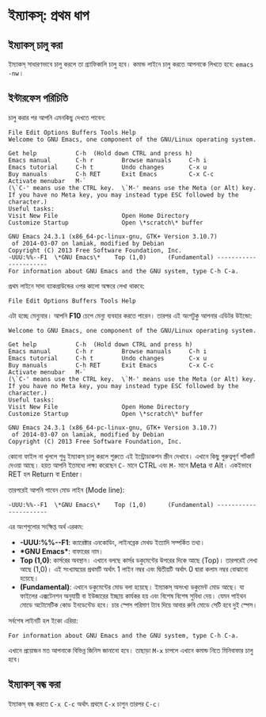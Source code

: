 # ইম্যাকস্: প্রথম ধাপ

## ইম্যাকস্ চালু করা

ইম্যাকস্ সাধারণভাবে চালু করলে তা গ্র্যাফিকালি চালু হবে। কমান্ড লাইনে চালু করতে আপনাকে লিখতে হবে: `emacs -nw`।

## ইন্টারফেস পরিচিতি

চালু করার পর আপনি এমনকিছু দেখতে পাবেন:

```text
File Edit Options Buffers Tools Help                                           
Welcome to GNU Emacs, one component of the GNU/Linux operating system.

Get help           C-h  (Hold down CTRL and press h)
Emacs manual       C-h r        Browse manuals     C-h i
Emacs tutorial     C-h t        Undo changes       C-x u
Buy manuals        C-h RET      Exit Emacs         C-x C-c
Activate menubar   M-`
(\`C-' means use the CTRL key.  \`M-' means use the Meta (or Alt) key.
If you have no Meta key, you may instead type ESC followed by the character.)
Useful tasks:
Visit New File                  Open Home Directory
Customize Startup               Open \*scratch\* buffer

GNU Emacs 24.3.1 (x86_64-pc-linux-gnu, GTK+ Version 3.10.7)
 of 2014-03-07 on lamiak, modified by Debian
Copyright (C) 2013 Free Software Foundation, Inc.
-UUU:%%--F1  \*GNU Emacs\*    Top (1,0)      (Fundamental) ----------------------
For information about GNU Emacs and the GNU system, type C-h C-a.
```

প্রথম লাইনে সাদা ব্যাকগ্রাউন্ডের ওপর কালো অক্ষরে লেখা থাকবে:

```text
File Edit Options Buffers Tools Help
```

এটা হচ্ছে মেন্যুবার। আপনি **F10** চেপে মেন্যু ব্যবহার করতে পারেন। তারপর এই অংশটুকু আপনার এডিটর উইন্ডো:

```text
Welcome to GNU Emacs, one component of the GNU/Linux operating system.

Get help           C-h  (Hold down CTRL and press h)
Emacs manual       C-h r        Browse manuals     C-h i
Emacs tutorial     C-h t        Undo changes       C-x u
Buy manuals        C-h RET      Exit Emacs         C-x C-c
Activate menubar   M-`
(\`C-' means use the CTRL key.  \`M-' means use the Meta (or Alt) key.
If you have no Meta key, you may instead type ESC followed by the character.)
Useful tasks:
Visit New File                  Open Home Directory
Customize Startup               Open \*scratch\* buffer

GNU Emacs 24.3.1 (x86_64-pc-linux-gnu, GTK+ Version 3.10.7)
 of 2014-03-07 on lamiak, modified by Debian
Copyright (C) 2013 Free Software Foundation, Inc.
```

কোনো ফাইল না খুললে শুধু ইম্যাকস্ চালু করলে শুরুতে এই ইন্ট্রোডাকশন স্ক্রীন দেখাবে। এখানে কিছু গুরুত্বপূর্ণ শর্টকার্ট দেওয়া আছে। হয়ত আপনি ইতমধ্যে লক্ষ্য করেছেন `C-` মানে CTRL এবং `M-` মানে Meta বা Alt। একইভাবে RET হল Return বা Enter।

তারপরেই আপনি পাবেন মোড লাইন \(Mode line\):

```text
-UUU:%%--F1  \*GNU Emacs\*    Top (1,0)      (Fundamental) ----------------------
```

এর অংশগুলোর সংক্ষিপ্ত অর্থ এরকম:

* **-UUU:%%--F1**: ক্যারেক্টার এনকোডিং, লাইনব্রেক মেথড ইত্যাদি সম্পর্কিত তথ্য।
* **\*GNU Emacs\***: বাফারের নাম।
* **Top \(1,0\)**: কার্সরের অবস্থান। এখানে বলছে কার্সর ডকুমেন্টের উপরের দিকে আছে \(Top\)। তারপরেই লেখা আছে \(1,0\)। এই সংখ্যাদ্বয়ের প্রথমটি অর্থাৎ 1 লাইন নম্বর এবং দ্বিতীয়টি অর্থাৎ 0 দ্বারা কলাম নম্বর বোঝানো হয়েছে।
* **\(Fundamental\)**: এখানে ডকুমেন্টের মোড বলা হয়েছে। ইম্যাকস্ অসংখ্য ডকুমেন্ট মোড আছে। যা ফাইলের এক্সটেনশন অনুযায়ী বা ইউজারের ইচ্ছায় কার্যকর হয় এবং বিশেষ বিশেষ সুবিধা দেয়। যেমন পাইথন মোডে অটোমেটিক কোড ইনডেন্টেড হবে। চার স্পেস পরিমাণ ট্যাব দিয়ে আবার রুবি মোডে সেটি হবে দুই স্পেস।

সর্বশেষ লাইনটি হল ইকো এরিয়া:

```text
For information about GNU Emacs and the GNU system, type C-h C-a.
```

এখানে প্রয়োজন মত আপনাকে বিভিন্ন জিনিস জানানো হবে। তাছাড়া `M-x` চাপলে এখানে কমান্ড নিতে মিনিবাফার চালু হবে।

## ইম্যাকস্ বন্ধ করা

ইম্যাকস্ বন্ধ করতে `C-x C-c` অর্থাৎ প্রথমে `C-x` চাপুন তারপর `C-c`।

